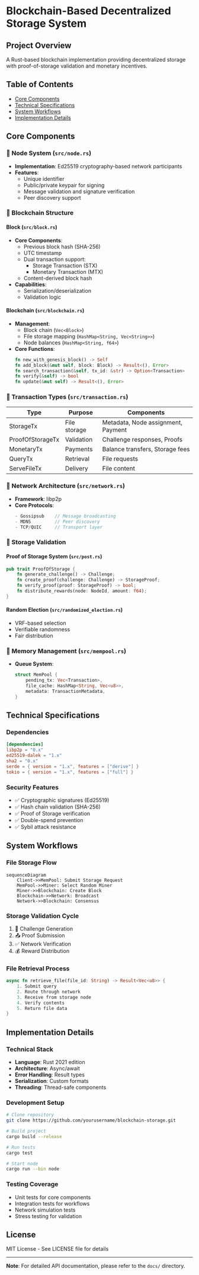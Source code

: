 # Blockchain-Based Decentralized Storage System

## Project Overview
A Rust-based blockchain implementation providing decentralized storage with proof-of-storage validation and monetary incentives.

## Table of Contents
- [Core Components](#core-components)
- [Technical Specifications](#technical-specifications)
- [System Workflows](#system-workflows)
- [Implementation Details](#implementation-details)

## Core Components

### 🔷 Node System (`src/node.rs`)
- **Implementation**: Ed25519 cryptography-based network participants
- **Features**:
  - Unique identifier
  - Public/private keypair for signing
  - Message validation and signature verification
  - Peer discovery support

### 🔶 Blockchain Structure

#### Block (`src/block.rs`)
- **Core Components**:
  - Previous block hash (SHA-256)
  - UTC timestamp
  - Dual transaction support:
    - Storage Transaction (STX)
    - Monetary Transaction (MTX)
  - Content-derived block hash
- **Capabilities**:
  - Serialization/deserialization
  - Validation logic

#### Blockchain (`src/blockchain.rs`)
- **Management**:
  - Block chain (`Vec<Block>`)
  - File storage mapping (`HashMap<String, Vec<String>>`)
  - Node balances (`HashMap<String, f64>`)
- **Core Functions**:
  ```rust
  fn new_with_genesis_block() -> Self
  fn add_block(&mut self, block: Block) -> Result<(), Error>
  fn search_transaction(&self, tx_id: &str) -> Option<Transaction>
  fn verify(&self) -> bool
  fn update(&mut self) -> Result<(), Error>
  ```

### 🔷 Transaction Types (`src/transaction.rs`)
| Type | Purpose | Components |
|------|---------|------------|
| StorageTx | File storage | Metadata, Node assignment, Payment |
| ProofOfStorageTx | Validation | Challenge responses, Proofs |
| MonetaryTx | Payments | Balance transfers, Storage fees |
| QueryTx | Retrieval | File requests |
| ServeFileTx | Delivery | File content |

### 🔶 Network Architecture (`src/network.rs`)
- **Framework**: libp2p
- **Core Protocols**:
  ```rust
  - Gossipsub    // Message broadcasting
  - MDNS         // Peer discovery
  - TCP/QUIC     // Transport layer
  ```

### 🔷 Storage Validation

#### Proof of Storage System (`src/post.rs`)
```rust
pub trait ProofOfStorage {
    fn generate_challenge() -> Challenge;
    fn create_proof(challenge: Challenge) -> StorageProof;
    fn verify_proof(proof: StorageProof) -> bool;
    fn distribute_rewards(node: NodeId, amount: f64);
}
```

#### Random Election (`src/randomized_election.rs`)
- VRF-based selection
- Verifiable randomness
- Fair distribution

### 🔶 Memory Management (`src/mempool.rs`)
- **Queue System**:
  ```rust
  struct MemPool {
      pending_tx: Vec<Transaction>,
      file_cache: HashMap<String, Vec<u8>>,
      metadata: TransactionMetadata,
  }
  ```

## Technical Specifications

### Dependencies
```toml
[dependencies]
libp2p = "0.x"
ed25519-dalek = "1.x"
sha2 = "0.x"
serde = { version = "1.x", features = ["derive"] }
tokio = { version = "1.x", features = ["full"] }
```

### Security Features
- ✅ Cryptographic signatures (Ed25519)
- ✅ Hash chain validation (SHA-256)
- ✅ Proof of Storage verification
- ✅ Double-spend prevention
- ✅ Sybil attack resistance

## System Workflows

### File Storage Flow
```mermaid
sequenceDiagram
    Client->>MemPool: Submit Storage Request
    MemPool->>Miner: Select Random Miner
    Miner->>Blockchain: Create Block
    Blockchain->>Network: Broadcast
    Network->>Blockchain: Consensus
```

### Storage Validation Cycle
1. 🎲 Challenge Generation
2. 📤 Proof Submission
3. ✅ Network Verification
4. 💰 Reward Distribution

### File Retrieval Process
```rust
async fn retrieve_file(file_id: String) -> Result<Vec<u8>> {
    1. Submit query
    2. Route through network
    3. Receive from storage node
    4. Verify contents
    5. Return file data
}
```

## Implementation Details

### Technical Stack
- **Language**: Rust 2021 edition
- **Architecture**: Async/await
- **Error Handling**: Result types
- **Serialization**: Custom formats
- **Threading**: Thread-safe components

### Development Setup
```bash
# Clone repository
git clone https://github.com/yourusername/blockchain-storage.git

# Build project
cargo build --release

# Run tests
cargo test

# Start node
cargo run --bin node
```

### Testing Coverage
- Unit tests for core components
- Integration tests for workflows
- Network simulation tests
- Stress testing for validation

## License
MIT License - See LICENSE file for details

---

**Note**: For detailed API documentation, please refer to the `docs/` directory.
